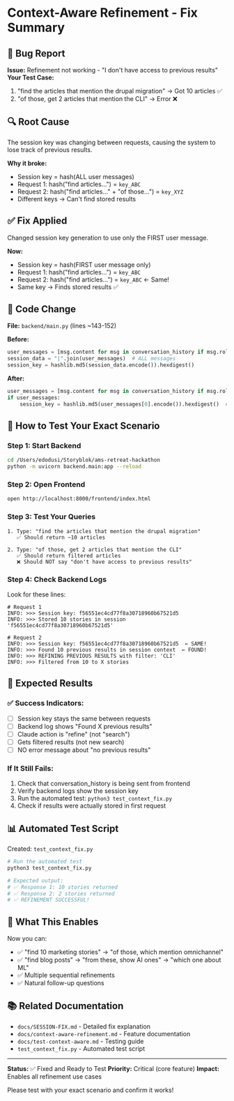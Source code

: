 # Context-Aware Refinement - Fix Summary

## 🐛 Bug Report
**Issue:** Refinement not working - "I don't have access to previous results"
**Your Test Case:** 
1. "find the articles that mention the drupal migration" → Got 10 articles ✅
2. "of those, get 2 articles that mention the CLI" → Error ❌

## 🔍 Root Cause
The session key was changing between requests, causing the system to lose track of previous results.

**Why it broke:**
- Session key = hash(ALL user messages)
- Request 1: hash("find articles...") = `key_ABC`
- Request 2: hash("find articles..." + "of those...") = `key_XYZ`
- Different keys → Can't find stored results

## ✅ Fix Applied
Changed session key generation to use only the FIRST user message.

**Now:**
- Session key = hash(FIRST user message only)
- Request 1: hash("find articles...") = `key_ABC`
- Request 2: hash("find articles...") = `key_ABC` ← Same!
- Same key → Finds stored results ✅

## 📝 Code Change

**File:** `backend/main.py` (lines ~143-152)

**Before:**
```python
user_messages = [msg.content for msg in conversation_history if msg.role == "user"]
session_data = "|".join(user_messages)  # ALL messages
session_key = hashlib.md5(session_data.encode()).hexdigest()
```

**After:**
```python
user_messages = [msg.content for msg in conversation_history if msg.role == "user"]
if user_messages:
    session_key = hashlib.md5(user_messages[0].encode()).hexdigest()  # FIRST only
```

## 🧪 How to Test Your Exact Scenario

### Step 1: Start Backend
```bash
cd /Users/edodusi/Storyblok/ams-retreat-hackathon
python -m uvicorn backend.main:app --reload
```

### Step 2: Open Frontend
```bash
open http://localhost:8000/frontend/index.html
```

### Step 3: Test Your Queries
```
1. Type: "find the articles that mention the drupal migration"
   ✅ Should return ~10 articles

2. Type: "of those, get 2 articles that mention the CLI"
   ✅ Should return filtered articles
   ❌ Should NOT say "don't have access to previous results"
```

### Step 4: Check Backend Logs
Look for these lines:
```
# Request 1
INFO: >>> Session key: f56551ec4cd77f8a30718960b67521d5
INFO: >>> Stored 10 stories in session 'f56551ec4cd77f8a30718960b67521d5'

# Request 2
INFO: >>> Session key: f56551ec4cd77f8a30718960b67521d5  ← SAME!
INFO: >>> Found 10 previous results in session context  ← FOUND!
INFO: >>> REFINING PREVIOUS RESULTS with filter: 'CLI'
INFO: >>> Filtered from 10 to X stories
```

## 🎯 Expected Results

### ✅ Success Indicators:
- [ ] Session key stays the same between requests
- [ ] Backend log shows "Found X previous results"
- [ ] Claude action is "refine" (not "search")
- [ ] Gets filtered results (not new search)
- [ ] NO error message about "no previous results"

### If It Still Fails:
1. Check that conversation_history is being sent from frontend
2. Verify backend logs show the session key
3. Run the automated test: `python3 test_context_fix.py`
4. Check if results were actually stored in first request

## 📊 Automated Test Script

Created: `test_context_fix.py`

```bash
# Run the automated test
python3 test_context_fix.py

# Expected output:
# ✅ Response 1: 10 stories returned
# ✅ Response 2: 2 stories returned
# ✅ REFINEMENT SUCCESSFUL!
```

## 🚀 What This Enables

Now you can:
- ✅ "find 10 marketing stories" → "of those, which mention omnichannel"
- ✅ "find blog posts" → "from these, show AI ones" → "which one about ML"
- ✅ Multiple sequential refinements
- ✅ Natural follow-up questions

## 📚 Related Documentation

- `docs/SESSION-FIX.md` - Detailed fix explanation
- `docs/context-aware-refinement.md` - Feature documentation
- `docs/test-context-aware.md` - Testing guide
- `test_context_fix.py` - Automated test script

---

**Status:** ✅ Fixed and Ready to Test
**Priority:** Critical (core feature)
**Impact:** Enables all refinement use cases

Please test with your exact scenario and confirm it works!
